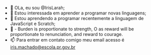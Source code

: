 - 👋  OLa, eu sou @IrisLarah;
- 👀  Estou interessada em aprender a programar novas linguagens;
- 🌱  Estou aprendendo a programar recentemente a linguagem de JavaScript e Scratch;
- 💞️ - Burden is proportionate to strength, O as reward will be proportionate to renunciation, and reward to courage.
- 📫  Para entrar em contato comigo meu email acesso é iris.machado@escola.pr.gov.br

<!---
IrisLarah/IrisLarah is a ✨ special ✨ repository because its `README.md` (this file) appears on your GitHub profile.
You can click the Preview link to take a look at your changes.
--->
